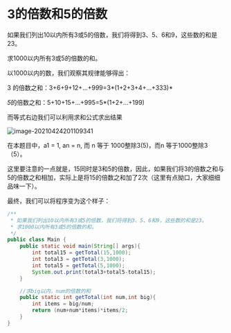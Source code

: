 # 3的倍数和5的倍数

如果我们列出10以内所有3或5的倍数，我们将得到3、5、6和9，这些数的和是23。

求1000以内所有3或5的倍数的和。

以1000以内的数，我们观察其规律能够得出：

3 的倍数之和：3+6+9+12+…+999=3*(1+2+3+4+…+333)*

*5*的倍数之和：5+10+15+…+995=5*(1+2+…+199)

而等式右边我们可以利用求和公式求出结果

![image-20210424201109341](https://gitee.com/HappyBinbin/pcigo/raw/master/pic/20210424201118.png)

在本题目中，a1 = 1, an = n, 而 n 等于 1000整除3(5)，而n 等于1000整除3（5）。

这里要注意的一点就是，15同时是3和5的倍数，因此，如果我们将3的倍数之和与5的倍数之和相加，实际上是将15的倍数之和加了2次（这里有点拗口，大家细细品味一下）。

最终，我们可以将程序变为这个样子：

```java
/**
 * 如果我们列出10以内所有3或5的倍数，我们将得到3、5、6和9，这些数的和是23。
 * 求1000以内所有3或5的倍数的和。
 */
public class Main {
    public static void main(String[] args){
        int total15 = getTotal(15,1000);
        int total3 = getTotal(3,1000);
        int total5 = getTotal(5,1000);
        System.out.print(total3+total5-total15);
    }

    //求big以内，num的倍数的和
    public static int getTotal(int num,int big){
        int items = big/num;
        return (num+num*items)*items/2;
    }
}
```

